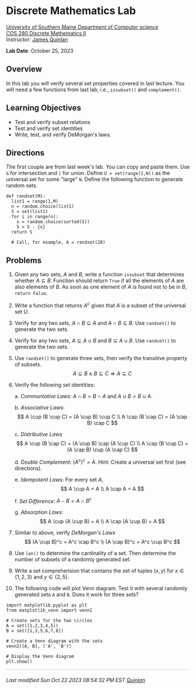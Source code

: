 # Discrete Mathematics Lab

[University of Southern Maine Department of Computer science](https://cs.usm.maine.edu)<br>
[COS 280 Discrete Mathematics II](https://cs.usm.maine.edu/~james.quinlan/cos280/)<br>
Instructor: [James Quinlan](https://cs.usm.maine.edu/~james.quinlan) <br>

**Lab Date**: October 25, 2023<br>


## Overview

In this lab you will verify several set properties covered in last lecture.  You will need a few functions from last lab, i.e., `issubset()` and `complement()`.

## Learning Objectives
* Test and verify subset relations
* Test and verify set identities
* Write, test, and verify DeMorgan's laws.

## Directions

The first couple are from last week's lab. You can copy and paste them.  Use `&` for intersection and `|` for union. Define  `U = set(range(1,N))` as the universal set for some "large" `N`.  Define the following function to generate random sets. 

```
def randset(M):
  list1 = range(1,M)
  n = random.choice(list1)
  S = set(list1)
  for i in range(n):
    x = random.choice(sorted(S))
    S = S - {x}
  return S
  
  # Call, for example, A = randset(20)
```



## Problems


1. Given any two sets, $A$ and $B$, write a function `issubset` that determines whether $A \subseteq B$.  Function should return `True` if all the elements of $A$ are also elements of $B$.  As soon as one element of $A$ is found not to be in $B$, `return False`.

2. Write a function that returns $A^c$ given that $A$ is a subset of the universal set $U$.


3. Verify for any two sets, $A \cap B \subseteq A$ and $A \cap B \subseteq B$.  Use `randset()` to generate the two sets.

4. Verify for any two sets, $A \subseteq A \cup B$ and $B \subseteq A \cup B$.  Use `randset()` to generate the two sets.   

5. Use `randset()` to generate three sets, then verify the transitive property of subsets.
$$
A \subseteq B \land B \subseteq C \Rightarrow A \subseteq C
$$

6. Verify the following set identities:

	a. *Communtative Laws*: $A \cap B = B \cap A$ and $A \cup B = B \cup A$.
	
	b. *Associative Laws*:
	$$
	A \cup (B \cup C) = (A \cup B) \cup C \\ 
	A \cap (B \cap C) = (A \cap B) \cap C 
	$$
	
	c. *Distributive Laws*
	$$
	A \cup (B \cap C) = (A \cup B) \cap (A \cup C) \\ 
	A \cap (B \cup C) = (A \cap B) \cup (A \cap C) 
	$$

	d. *Double Complement*: $(A^c)^c = A$.  Hint: Create a universal set first (see directions).
	
	e. *Idempotent Laws*: For every set $A$, 
	$$
	A \cup A  = A \\ 
	A \cap A = A  
	$$
	
	f. *Set Difference*: $A - B = A \cap B^c$
	
	g. *Absorption Laws*:
	$$
	A \cup (A \cup B) = A \\ 
	A \cap (A \cup B) = A 
	$$

9. Similar to above, verify *DeMorgan's Laws*
	$$
	(A \cup B)^c = A^c \cap B^c \\ 
	(A \cap B)^c  = A^c \cup B^c 
	$$
	
8. Use `len()` to determine the cardinality of a set. Then determine the number of subsets of a randomly generated set.   

9. Write a set comprehension that contains the set of tuples $(x,y)$ for $x \in \{1,2,3\}$ and $y \in \{2,5\}$.



10. The following code will plot Venn diagram.  Test it with several randomly generated sets `A` and `B`.  Does it work for three sets?

```
import matplotlib.pyplot as plt
from matplotlib_venn import venn2

# Create sets for the two circles
A = set([1,2,3,4,5])
B = set([1,3,5,6,7,8])

# Create a Venn diagram with the sets
venn2([A, B], ('A', 'B'))

# Display the Venn diagram
plt.show()
```



<!-- 
3. Write a function `randset(M)` that generates a random set of at most `M` elements.

def randset(M):
  list1 = range(1,M)
  n = random.choice(list1)
  S = set(list1)
  for i in range(n):
    x = random.choice(sorted(S))
    S = S - {x}
  return S
-->  




<!-- 
+++++++++++++++++++++++++++++++++++++++++++++++++++++++++++++++++++++++++ 
 FOOTER 
+++++++++++++++++++++++++++++++++++++++++++++++++++++++++++++++++++++++++
-->
<div style="border-top: 1px solid #ccc;padding:0px 0px 20px 0px;"></div>
<i style="padding-left:0px;">
Last modified  Sun Oct 22 2023 08:54:32 PM EST
<a href="https://cs.usm.maine.edu/~james.quinlan/">Quinlan</a>
</i>  
